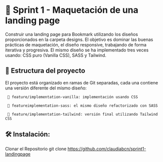 # 🚀 Sprint 1 - Maquetación de una landing page

Construir una landing page para Bookmark utilizando los diseños proporcionados en la carpeta designs. 
El objetivo es dominar las buenas prácticas de maquetación, el diseño responsive, trabajando de forma iterativa y progresiva. 
El mismo diseño se ha implementado tres veces usando: CSS puro (Vanilla CSS), SASS y Tailwind.

## 🚧  Estructura del proyecto

El proyecto está organizado en ramas de Git separadas, cada una contiene una versión diferente del mismo diseño:

     🧩 feature/implementation-vanilla: implementación usando CSS
  
     🧩 featureimplementation-sass: el mismo diseño refactorizado con SASS
  
     🧩 feature/implementation-tailwind: versión final utilizando Tailwind CSS

## 🛠 Instalación:
Clonar el Repositorio
git clone https://github.com/claudiabcn/sprint1-landingpage
